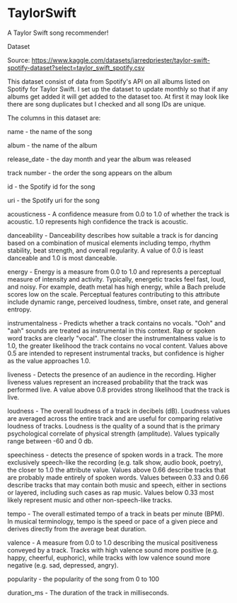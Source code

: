 # TaylorSwift
A Taylor Swift song recommender!


Dataset

Source: https://www.kaggle.com/datasets/jarredpriester/taylor-swift-spotify-dataset?select=taylor_swift_spotify.csv

This dataset consist of data from Spotify's API on all albums listed on Spotify for Taylor Swift. I set up the dataset to update monthly so that if any albums get added it will get added to the dataset too. At first it may look like there are song duplicates but I checked and all song IDs are unique.

The columns in this dataset are:

name - the name of the song

album - the name of the album

release_date - the day month and year the album was released

track number - the order the song appears on the album

id - the Spotify id for the song

uri - the Spotify uri for the song

acousticness - A confidence measure from 0.0 to 1.0 of whether the track is acoustic. 1.0 represents high confidence the track is acoustic.

danceability - Danceability describes how suitable a track is for dancing based on a combination of musical elements including tempo, rhythm stability, beat strength, and overall regularity. A value of 0.0 is least danceable and 1.0 is most danceable.

energy - Energy is a measure from 0.0 to 1.0 and represents a perceptual measure of intensity and activity. Typically, energetic tracks feel fast, loud, and noisy. For example, death metal has high energy, while a Bach prelude scores low on the scale. Perceptual features contributing to this attribute include dynamic range, perceived loudness, timbre, onset rate, and general entropy.

instrumentalness - Predicts whether a track contains no vocals. "Ooh" and "aah" sounds are treated as instrumental in this context. Rap or spoken word tracks are clearly "vocal". The closer the instrumentalness value is to 1.0, the greater likelihood the track contains no vocal content. Values above 0.5 are intended to represent instrumental tracks, but confidence is higher as the value approaches 1.0.

liveness - Detects the presence of an audience in the recording. Higher liveness values represent an increased probability that the track was performed live. A value above 0.8 provides strong likelihood that the track is live.

loudness - The overall loudness of a track in decibels (dB). Loudness values are averaged across the entire track and are useful for comparing relative loudness of tracks. Loudness is the quality of a sound that is the primary psychological correlate of physical strength (amplitude). Values typically range between -60 and 0 db.

speechiness - detects the presence of spoken words in a track. The more exclusively speech-like the recording (e.g. talk show, audio book, poetry), the closer to 1.0 the attribute value. Values above 0.66 describe tracks that are probably made entirely of spoken words. Values between 0.33 and 0.66 describe tracks that may contain both music and speech, either in sections or layered, including such cases as rap music. Values below 0.33 most likely represent music and other non-speech-like tracks.

tempo - The overall estimated tempo of a track in beats per minute (BPM). In musical terminology, tempo is the speed or pace of a given piece and derives directly from the average beat duration.

valence - A measure from 0.0 to 1.0 describing the musical positiveness conveyed by a track. Tracks with high valence sound more positive (e.g. happy, cheerful, euphoric), while tracks with low valence sound more negative (e.g. sad, depressed, angry).

popularity - the popularity of the song from 0 to 100

duration_ms - The duration of the track in milliseconds.

